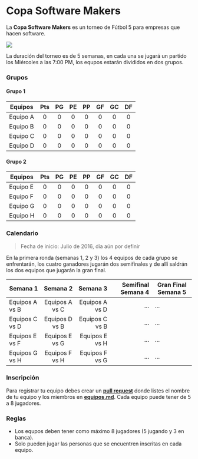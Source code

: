 # Copa Software Makers

La **Copa Software Makers** es un torneo de Fútbol 5 para empresas que hacen software.

![](https://github.com/PabloVallejo/copa-software-makers/blob/master/photo.jpeg?raw=true)

La duración del torneo es de 5 semanas, en cada una se jugará un partido los Miércoles a las 7:00 PM, los equpos estarán divididos en dos grupos.

### Grupos

#### Grupo 1
| Equipos         | Pts | PG  | PE  | PP  | GF  | GC  | DF  |
| ----------------|:---:| :--:|:---:|:---:|:---:|:---:|:---:|
| Equipo A        | 0   | 0   | 0   | 0   | 0   | 0   | 0   |
| Equipo B        | 0   | 0   | 0   | 0   | 0   | 0   | 0   |
| Equipo C        | 0   | 0   | 0   | 0   | 0   | 0   | 0   |
| Equipo D        | 0   | 0   | 0   | 0   | 0   | 0   | 0   |

#### Grupo 2
| Equipos         | Pts | PG  | PE  | PP  | GF  | GC  | DF  |
| ----------------|:---:|:---:|:---:|:---:|:---:|:---:|:---:|
| Equipo E        | 0   | 0   | 0   | 0   | 0   | 0   | 0   |
| Equipo F        | 0   | 0   | 0   | 0   | 0   | 0   | 0   |
| Equipo G        | 0   | 0   | 0   | 0   | 0   | 0   | 0   |
| Equipo H        | 0   | 0   | 0   | 0   | 0   | 0   | 0   |


### Calendario

> Fecha de inicio: Julio de 2016, día aún por definir

En la primera ronda (semanas 1, 2 y 3) los 4 equipos de cada grupo se enfrentarán, los cuatro ganadores jugarán dos semifinales y de allí saldrán los dos equipos que jugarán la gran final.

| Semana 1        | Semana 2        | Semana 3       | Semifinal Semana 4  | Gran Final Semana 5
| ----------------|:---------------:| --------------:|----------:|----------
| Equipos A vs B  | Equipos A vs C  | Equipos A vs D | ...       | ...
| Equipos C vs D  | Equipos D vs B  | Equipos C vs B | ...       | ...
| Equipos E vs F  | Equipos E vs G  | Equipos E vs H | ...       | ...
| Equipos G vs H  | Equipos F vs H  | Equipos F vs G | ...       | ...


### Inscripción

Para registrar tu equipo debes crear un **[pull request](https://help.github.com/articles/using-pull-requests/)** donde listes el nombre de tu equipo y los miembros en  **[equipos.md](https://github.com/PabloVallejo/copa-software-makers/blob/master/equipos.md)**. 
Cada equipo puede tener de 5 a 8 jugadores.


### Reglas 

* Los equpos deben tener como máximo 8 jugadores (5 jugando y 3 en banca).
* Solo pueden jugar las personas que se encuentren inscritas en cada equipo.


